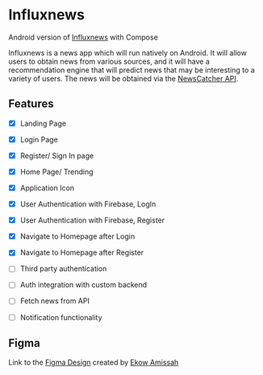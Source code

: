 # Influxnews
Android version of [Influxnews](https://github.com/Reu-Amissah/newsApp-iOS) with Compose

Influxnews is a news app which will run natively on Android. It will allow users to obtain news from various sources, and
it will have a recommendation engine that will predict news that may be interesting to a variety of users.
The news will be obtained via the [NewsCatcher API](https://newscatcherapi.com/).

## Features
- [x] Landing Page
- [x] Login Page
- [x] Register/ Sign In page
- [x] Home Page/ Trending
- [x] Application Icon
- [x] User Authentication with Firebase, LogIn
- [x] User Authentication with Firebase, Register
- [x] Navigate to Homepage after Login
- [x] Navigate to Homepage after Register
- [ ] Third party authentication
- [ ] Auth integration with custom backend
- [ ] Fetch news from API
- [ ] Notification functionality


## Figma
Link to the [Figma Design](https://www.figma.com/file/NC3QGx7uyMbJMvhzhRgGys/News-iOS-app?node-id=0%3A1) created by [Ekow Amissah](https://github.com/Reu-Amissah)
